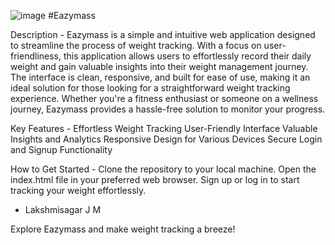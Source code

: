 ![image](https://github.com/jmlakshmisagar/Eazymass/assets/152427404/e33b5312-e6f0-4ec8-8d09-6ac58da26e75)
#Eazymass


Description - 
Eazymass is a simple and intuitive web application designed to streamline the process of weight tracking. With a focus on user-friendliness, this application allows users to effortlessly record their daily weight and gain valuable insights into their weight management journey. The interface is clean, responsive, and built for ease of use, making it an ideal solution for those looking for a straightforward weight tracking experience. Whether you're a fitness enthusiast or someone on a wellness journey, Eazymass provides a hassle-free solution to monitor your progress.

Key Features -
Effortless Weight Tracking
User-Friendly Interface
Valuable Insights and Analytics
Responsive Design for Various Devices
Secure Login and Signup Functionality


How to Get Started -
Clone the repository to your local machine.
Open the index.html file in your preferred web browser.
Sign up or log in to start tracking your weight effortlessly.


- Lakshmisagar J M 

Explore Eazymass and make weight tracking a breeze!
